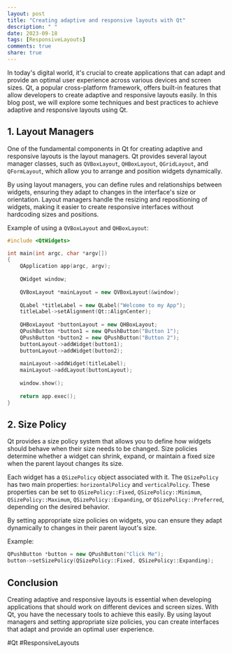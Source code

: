 ```yaml
---
layout: post
title: "Creating adaptive and responsive layouts with Qt"
description: " "
date: 2023-09-18
tags: [ResponsiveLayouts]
comments: true
share: true
---
```


In today's digital world, it's crucial to create applications that can adapt and provide an optimal user experience across various devices and screen sizes. Qt, a popular cross-platform framework, offers built-in features that allow developers to create adaptive and responsive layouts easily. In this blog post, we will explore some techniques and best practices to achieve adaptive and responsive layouts using Qt.

## 1. **Layout Managers**

One of the fundamental components in Qt for creating adaptive and responsive layouts is the layout managers. Qt provides several layout manager classes, such as `QVBoxLayout`, `QHBoxLayout`, `QGridLayout`, and `QFormLayout`, which allow you to arrange and position widgets dynamically.

By using layout managers, you can define rules and relationships between widgets, ensuring they adapt to changes in the interface's size or orientation. Layout managers handle the resizing and repositioning of widgets, making it easier to create responsive interfaces without hardcoding sizes and positions.

Example of using a `QVBoxLayout` and `QHBoxLayout`:

```cpp
#include <QtWidgets>

int main(int argc, char *argv[])
{
    QApplication app(argc, argv);
    
    QWidget window;
    
    QVBoxLayout *mainLayout = new QVBoxLayout(&window);
    
    QLabel *titleLabel = new QLabel("Welcome to my App");
    titleLabel->setAlignment(Qt::AlignCenter);
    
    QHBoxLayout *buttonLayout = new QHBoxLayout;
    QPushButton *button1 = new QPushButton("Button 1");
    QPushButton *button2 = new QPushButton("Button 2");
    buttonLayout->addWidget(button1);
    buttonLayout->addWidget(button2);
    
    mainLayout->addWidget(titleLabel);
    mainLayout->addLayout(buttonLayout);
    
    window.show();
    
    return app.exec();
}
```

## 2. **Size Policy**

Qt provides a size policy system that allows you to define how widgets should behave when their size needs to be changed. Size policies determine whether a widget can shrink, expand, or maintain a fixed size when the parent layout changes its size.

Each widget has a `QSizePolicy` object associated with it. The `QSizePolicy` has two main properties: `horizontalPolicy` and `verticalPolicy`. These properties can be set to `QSizePolicy::Fixed`, `QSizePolicy::Minimum`, `QSizePolicy::Maximum`, `QSizePolicy::Expanding`, or `QSizePolicy::Preferred`, depending on the desired behavior.

By setting appropriate size policies on widgets, you can ensure they adapt dynamically to changes in their parent layout's size.

Example:

```cpp
QPushButton *button = new QPushButton("Click Me");
button->setSizePolicy(QSizePolicy::Fixed, QSizePolicy::Expanding);
```

## Conclusion

Creating adaptive and responsive layouts is essential when developing applications that should work on different devices and screen sizes. With Qt, you have the necessary tools to achieve this easily. By using layout managers and setting appropriate size policies, you can create interfaces that adapt and provide an optimal user experience.

#Qt #ResponsiveLayouts